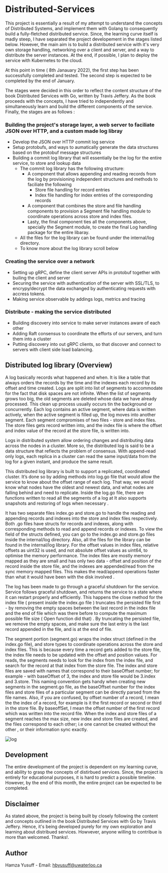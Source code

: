 # Distributed-Services

This project is essentially a result of my attempt to understand the concepts of Distributed Systems, and implement them
with Golang to consequently build a fully-fletched distributed service. Since, the learning curve itself is madly steep, I have separated the project developement in the stages listed below. However, the main aim is to build
a distributed service with it's very own storage handling, networking over a client and server, and a way to
distribute the server instances. At the end, if possible, I plan to deploy the service with Kubernetes to the cloud.

At this point in time ( 8th Janauary 2022), the first step has been successfully completed and tested. The second step is
expected to be completed by the end of January.

The stages were decided in this order to reflect the content structure of the book Distributed Services with Go, written by Travis Jeffery.
As the book proceeds with the concepts, I have tried to independently and simultaneously learn and build the different components of the service.
Finally, the stages are as follows :

 ### Building the project's storage layer, a web server to faciliate JSON over HTTP, and a custom made log libray

  - Develop the JSON over HTTP commit log service
  - Setup protobufs, and ways to aumatically generate the data structures based on the protobuf message structures
  - Building a commit log library that will essentially be the log for the entire service, to store and lookup data
    - The commit log library has the following structure:
        - A component that allows appending and reading records from the log by provisioning independent structures and methods to faciliate the following
          - Store file handling for record entries
          - Index file handling for index entries of the corresponding records
        - A component that combines the store and file handling components to provision a Segment file handling module to coordinate operations across store and index files.
        - Lasty, the final component ties all the components above, specially the Segment module, to create the final Log handling package for the entire libaray.
    - All the files for the log library can be found under the internal/log directory.
    - To know more about the log library scroll below
   
### Creating the service over a network
  - Setting up gRPC, define the client server APIs in protobuf together with builing the client and server
  - Securing the service with authentication of the server with SSL/TLS, to encrypy/decrypt the data exchanged by authenticating requests with accress tokens.
  - Making service observable by addings logs, metrics and tracing
  
### Distribute - making the service distributed
  - Building discovery into service to make server instances aware of each other
  - Adding Raft consensus to coordinate the efforts of our servers, and turn them into a cluster
  - Putting discovery into out gRPC clients, so that discover and connect to servers with client side load balancing.

## Distributed log library (Overview)

A log basically records what happened and when. It is like a table that always orders the records by the time and the indexes each record by its offset and time created. Logs are split into list of segments to accommodate for the fact that disk spaces are not infinite. When the list of segments grows too big, the old segments are deleted whose data we have already processed. This clean up process usually occurs tin the background or concurrently. Each log contains an active segment, where data is written actively, when the active segment is filled up, the log moves into another segment. Each segment compromises of two files - store and index files. The store files gets record written into, and the index file is where the offset and index value of the record at the store file, is written into.

Logs in distributed system allow ordering changes and distributing data across the nodes in a cluster. More so, the distributed log is said to be a data structure that reflects the problem of consensus. With append-read only logs, each replica in a cluster can read the same input/data from the log for a given instant, and produce the same result. 

This distributed log library is  built to support a replicated, coordinated cluster. It’s done so by adding methods into log.go file that would allow the service to know about the offset range of each log. That way, we would know what nodes have the oldest and newest data, and what nodes are falling behind and need to replicate. Inside the log.go file, there are functions written to read all the segments of a log at It also supports snapshots and restoring of logs when necessary .

It has two separate files index.go and store.go to handle the reading and appending records and indexes into the store and index files respectively. Both .go files have structs for records and indexes, along with corresponding methods to read and append records or indexes. To view the field of the structs defined, you can go to the index.go and store.go files inside the internal/log directory. Also, all the files for the library can be found in the internal/log library. For the offset values in index files, relative offsets as uint32 is used, and not absolute offset values as uint64, to optimise the memory performance. The index files are mostly memory mapped as they are small and has only two data - offset and position of the record inside the store file, and the indexes are appended/read from the sync memory mapped files. This makes the read/append operations faster than what it would have been with the disk involved .

The log has been made to go through a graceful shutdown for the service. Service follows graceful shutdown, and returns the service to a state where it can restart properly and efficiently.  This happens the close method for the index file ( present inside the index.go file ) truncates the persisted file first - by removing the empty spaces between the last record in the index file and the end of file which was there before to compute the maximum possible file size ( Open function did that) . By truncating the persisted file, we remove the empty spaces, and make sure the last entry is the last record appended in the file, and is at the end of file. 

The segment portion (segment.go) wraps the index struct (defined in the index.go file), and store types to coordinate operations across the store and index files. This is because every time a record gets added to the store file, the index file needs to be updated with the offset and position values. For reads, the segments needs to look for the index from the index file, and search for the record at that index from the store file. The index and store files
 are saved with names that correspond to their baseOffset number; for example - with baseOffset of 3, the index and store file would be 3.index and 3.store.  This naming convention gets handy when creating new segments in the segment.go file, as the baseOffset number for the index files and store files of a particular segment can be directly parsed from the file names. Also, if you are confused, by offset number of a record, I mean the the index of a record, for example is it the first record or second or third in the store file. By baseoffSet, I mean the offset number of the first record which was written into the record file. When the index and store files of a segment reaches the max size, new index and store files are created, and the files correspond to each other; i.e one cannot be created without the other , or their information sync exactly.

![log](https://user-images.githubusercontent.com/63330003/148664852-7e1e4e2d-f54d-406c-96d7-245278085860.png)

## Development 
 The entire development of the project is dependent on my learning curve, and ability to grasp the concepts of distirbued services. Since, the 
 project is entirely for educational purposes, it is hard to predict a possible timeline. However, by the end of this month, the entire project can
 be expected to be completed.

## Disclaimer
As stated above, the project is being built by closely following the content and concepts outlined in the book 
Distributed Services with Go by Travis Jeffery. Hence, it's being developed purely for my own exploration and learning about distribued services.
Howvever, anyone willing to contribue is more than welcomed. Thanks!.

## Author
Hamza Yusuff - Email: hbyusuff@uwaterloo.ca

